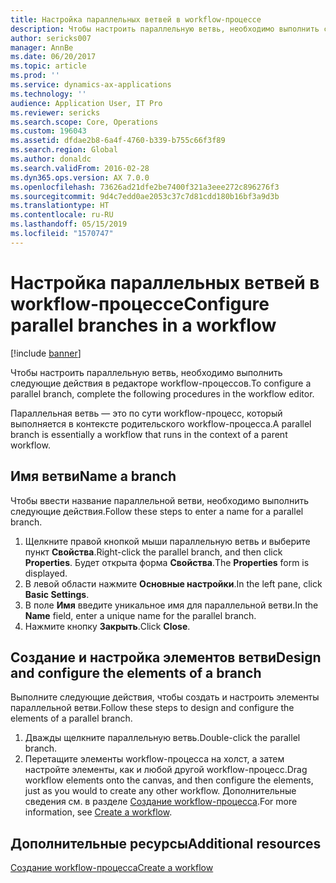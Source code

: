 ```yaml
---
title: Настройка параллельных ветвей в workflow-процессе
description: Чтобы настроить параллельную ветвь, необходимо выполнить следующие действия в редакторе workflow-процессов.
author: sericks007
manager: AnnBe
ms.date: 06/20/2017
ms.topic: article
ms.prod: ''
ms.service: dynamics-ax-applications
ms.technology: ''
audience: Application User, IT Pro
ms.reviewer: sericks
ms.search.scope: Core, Operations
ms.custom: 196043
ms.assetid: dfdae2b8-6a4f-4760-b339-b755c66f3f89
ms.search.region: Global
ms.author: donaldc
ms.search.validFrom: 2016-02-28
ms.dyn365.ops.version: AX 7.0.0
ms.openlocfilehash: 73626ad21dfe2be7400f321a3eee272c896276f3
ms.sourcegitcommit: 9d4c7edd0ae2053c37c7d81cdd180b16bf3a9d3b
ms.translationtype: HT
ms.contentlocale: ru-RU
ms.lasthandoff: 05/15/2019
ms.locfileid: "1570747"
---
```

# <a name="configure-parallel-branches-in-a-workflow"></a><span data-ttu-id="7b45d-103">Настройка параллельных ветвей в workflow-процессе</span><span class="sxs-lookup"><span data-stu-id="7b45d-103">Configure parallel branches in a workflow</span></span>

[!include [banner](../includes/banner.md)]

<span data-ttu-id="7b45d-104">Чтобы настроить параллельную ветвь, необходимо выполнить следующие действия в редакторе workflow-процессов.</span><span class="sxs-lookup"><span data-stu-id="7b45d-104">To configure a parallel branch, complete the following procedures in the workflow editor.</span></span>

<span data-ttu-id="7b45d-105">Параллельная ветвь — это по сути workflow-процесс, который выполняется в контексте родительского workflow-процесса.</span><span class="sxs-lookup"><span data-stu-id="7b45d-105">A parallel branch is essentially a workflow that runs in the context of a parent workflow.</span></span>

## <a name="name-a-branch"></a><span data-ttu-id="7b45d-106">Имя ветви</span><span class="sxs-lookup"><span data-stu-id="7b45d-106">Name a branch</span></span>

<span data-ttu-id="7b45d-107">Чтобы ввести название параллельной ветви, необходимо выполнить следующие действия.</span><span class="sxs-lookup"><span data-stu-id="7b45d-107">Follow these steps to enter a name for a parallel branch.</span></span>

1. <span data-ttu-id="7b45d-108">Щелкните правой кнопкой мыши параллельную ветвь и выберите пункт **Свойства**.</span><span class="sxs-lookup"><span data-stu-id="7b45d-108">Right-click the parallel branch, and then click **Properties**.</span></span> <span data-ttu-id="7b45d-109">Будет открыта форма **Свойства**.</span><span class="sxs-lookup"><span data-stu-id="7b45d-109">The **Properties** form is displayed.</span></span>
2. <span data-ttu-id="7b45d-110">В левой области нажмите **Основные настройки**.</span><span class="sxs-lookup"><span data-stu-id="7b45d-110">In the left pane, click **Basic Settings**.</span></span>
3. <span data-ttu-id="7b45d-111">В поле **Имя** введите уникальное имя для параллельной ветви.</span><span class="sxs-lookup"><span data-stu-id="7b45d-111">In the **Name** field, enter a unique name for the parallel branch.</span></span>
4. <span data-ttu-id="7b45d-112">Нажмите кнопку **Закрыть**.</span><span class="sxs-lookup"><span data-stu-id="7b45d-112">Click **Close**.</span></span>

## <a name="design-and-configure-the-elements-of-a-branch"></a><span data-ttu-id="7b45d-113">Создание и настройка элементов ветви</span><span class="sxs-lookup"><span data-stu-id="7b45d-113">Design and configure the elements of a branch</span></span>

<span data-ttu-id="7b45d-114">Выполните следующие действия, чтобы создать и настроить элементы параллельной ветви.</span><span class="sxs-lookup"><span data-stu-id="7b45d-114">Follow these steps to design and configure the elements of a parallel branch.</span></span>

1. <span data-ttu-id="7b45d-115">Дважды щелкните параллельную ветвь.</span><span class="sxs-lookup"><span data-stu-id="7b45d-115">Double-click the parallel branch.</span></span>
2. <span data-ttu-id="7b45d-116">Перетащите элементы workflow-процесса на холст, а затем настройте элементы, как и любой другой workflow-процесс.</span><span class="sxs-lookup"><span data-stu-id="7b45d-116">Drag workflow elements onto the canvas, and then configure the elements, just as you would to create any other workflow.</span></span> <span data-ttu-id="7b45d-117">Дополнительные сведения см. в разделе [Создание workflow-процесса](create-workflow.md).</span><span class="sxs-lookup"><span data-stu-id="7b45d-117">For more information, see [Create a workflow](create-workflow.md).</span></span>

## <a name="additional-resources"></a><span data-ttu-id="7b45d-118">Дополнительные ресурсы</span><span class="sxs-lookup"><span data-stu-id="7b45d-118">Additional resources</span></span>

[<span data-ttu-id="7b45d-119">Создание workflow-процесса</span><span class="sxs-lookup"><span data-stu-id="7b45d-119">Create a workflow</span></span>](create-workflow.md)
